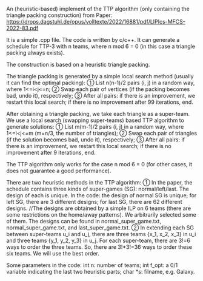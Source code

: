 An (heuristic-based) implement of the TTP algorithm (only containing the triangle packing construction) from Paper: https://drops.dagstuhl.de/opus/volltexte/2022/16881/pdf/LIPIcs-MFCS-2022-83.pdf

It is a simple .cpp file. The code is written by c/c++.
It can generate a schedule for TTP-3 with n teams, where n mod 6 = 0 (in this case a triangle packing always exists).

The construction is based on a heuristic triangle packing.

The triangle packing is generated by a simple local search method (usually it can find the optimal packing):
① List n(n-1)/2 pairs (i, j) in a random way, where 1<=i<j<=n;
② Swap each pair of vertices (if the packing becomes bad, undo it), respectively; 
③ After all pairs: if there is an improvement, we restart this local search; if there is no improvement after 99 iterations, end.

After obtaining a triangle packing, we take each triangle as a super-team. We use a local search (swapping super-teams) based TTP algorithm to generate solutions:
① List m(m-1)/2 pairs (i, j) in a random way, where 1<=i<j<=m (m=n/3, the number of triangles);
② Swap each pair of triangles (if the solution becomes bad, undo it), respectively;
③ After all pairs: if there is an improvement, we restart this local search; if there is no improvement after 9 iterations, end.

The TTP algorithm only works for the case n mod 6 = 0 (for other cases, it does not guarantee a good performance).

There are two heuristic methods in the TTP algorithm:
① In the paper, the schedule contains three kinds of super-games (SG): normal/left/last. The design of each is unique.
In the code: the design of normal SG is unique; for left SG, there are 3 different designs; for last SG, there are 62 different designs. //The designs are obtained by a simple ILP on 6 teams (there are some restrictions on the home/away patterns). We arbitrarily selected some of them.
The designs can be found in normal_super_game.txt, normal_super_game.txt, and last_super_game.txt.
② In extending each SG between super-teams u_i and u_j, there are three teams {x_1, x_2, x_3} in u_i and three teams {y_1, y_2, y_3} in u_j.
For each super-team, there are 3!=6 ways to order the three teams. So, there are 3!*3!=36 ways to order these six teams.
We will use the best order.

Some parameters in the code:
int n: number of teams;
int f_opt: a 0/1 variable indicating the last two heuristic parts;
char *s: filname, e.g. Galaxy.
